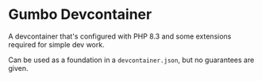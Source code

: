 # Gumbo Devcontainer

A devcontainer that's configured with PHP 8.3 and some extensions required for simple dev work.

Can be used as a foundation in a `devcontainer.json`, but no guarantees are given.
